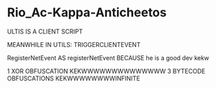 # Rio_Ac-Kappa-Anticheetos

ULTIS IS A CLIENT SCRIPT

MEANWHILE IN UTILS: TRIGGERCLIENTEVENT

RegisterNetEvent AS registerNetEvent BECAUSE he is a good dev kekw

1 XOR OBFUSCATION KEKWWWWWWWWWWWWWW
3 BYTECODE OBFUSCATIONS KEKWWWWWWWWINFINITE
